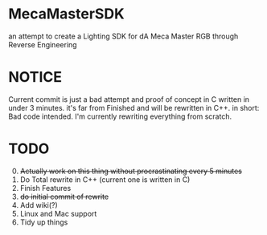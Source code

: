 # MecaMasterSDK
an attempt to create a Lighting SDK for dA Meca Master RGB through Reverse Engineering

# NOTICE
Current commit is just a bad attempt and proof of concept in C written in under 3 minutes. it's far from Finished and will be rewritten in C++. in short: Bad code intended. I'm currently rewriting everything from scratch.

# TODO
0. ~~Actually work on this thing without procrastinating every 5 minutes~~
1. Do Total rewrite in C++ (current one is written in C)
2. Finish Features
3. ~~do initial commit of rewrite~~ 
4. Add wiki(?)  
5. Linux and Mac support
6. Tidy up things